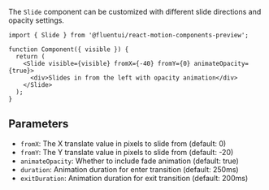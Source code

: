 The `Slide` component can be customized with different slide directions and opacity settings.

```tsx
import { Slide } from '@fluentui/react-motion-components-preview';

function Component({ visible }) {
  return (
    <Slide visible={visible} fromX={-40} fromY={0} animateOpacity={true}>
      <div>Slides in from the left with opacity animation</div>
    </Slide>
  );
}
```

## Parameters

- `fromX`: The X translate value in pixels to slide from (default: 0)
- `fromY`: The Y translate value in pixels to slide from (default: -20)
- `animateOpacity`: Whether to include fade animation (default: true)
- `duration`: Animation duration for enter transition (default: 250ms)
- `exitDuration`: Animation duration for exit transition (default: 200ms)
